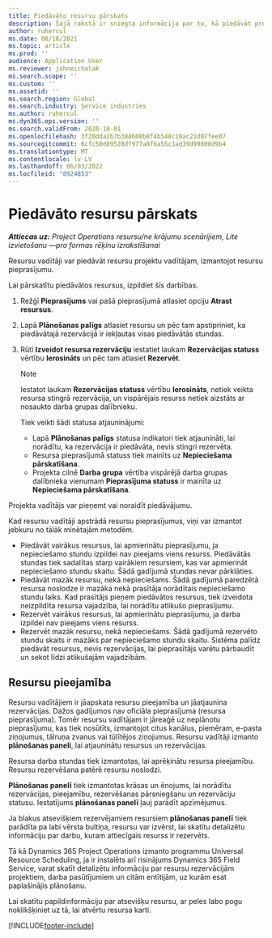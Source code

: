 ```yaml
---
title: Piedāvāto resursu pārskats
description: Šajā rakstā ir sniegta informācija par to, kā piedāvāt projekta resursus.
author: ruhercul
ms.date: 08/18/2021
ms.topic: article
ms.prod: ''
audience: Application User
ms.reviewer: johnmichalak
ms.search.scope: ''
ms.custom: ''
ms.assetid: ''
ms.search.region: Global
ms.search.industry: Service industries
ms.author: ruhercul
ms.dyn365.ops.version: ''
ms.search.validFrom: 2020-10-01
ms.openlocfilehash: 3f20dda2b7b384608b8f4b548c18ac21d07fee07
ms.sourcegitcommit: 6cfc50d89528df977a8f6a55c1ad39d99800d9b4
ms.translationtype: MT
ms.contentlocale: lv-LV
ms.lasthandoff: 06/03/2022
ms.locfileid: "8924853"
---
```

# <a name="review-proposed-resources"></a>Piedāvāto resursu pārskats

_**Attiecas uz:** Project Operations resursu/ne krājumu scenārijiem, Lite izvietošanu —pro formas rēķinu izrakstīšanai_

Resursu vadītāji var piedāvāt resursu projektu vadītājam, izmantojot resursu pieprasījumu.

Lai pārskatītu piedāvātos resursus, izpildiet šīs darbības.

1. Režģī **Pieprasījums** vai pašā pieprasījumā atlasiet opciju **Atrast resursus**.
2. Lapā **Plānošanas palīgs** atlasiet resursu un pēc tam apstipriniet, ka piedāvātajā rezervācijā ir iekļautas visas piedāvātās stundas.
3. Rūtī **Izveidot resursa rezervāciju** iestatiet laukam **Rezervācijas statuss** vērtību **Ierosināts** un pēc tam atlasiet **Rezervēt**.

    > [!NOTE]
    > Iestatot laukam **Rezervācijas statuss** vērtību **Ierosināts**, netiek veikta resursa stingrā rezervācija, un vispārējais resurss netiek aizstāts ar nosaukto darba grupas dalībnieku.

    Tiek veikti šādi statusa atjauninājumi:

    - Lapā **Plānošanas palīgs** statusa indikatori tiek atjaunināti, lai norādītu, ka rezervācija ir piedāvāta, nevis stingri rezervēta.
    - Resursa pieprasījumā statuss tiek mainīts uz **Nepieciešama pārskatīšana**.
    - Projekta cilnē **Darba grupa** vērtība vispārējā darba grupas dalībnieka vienumam **Pieprasījuma statuss** ir mainīta uz **Nepieciešama pārskatīšana**.

Projekta vadītājs var pieņemt vai noraidīt piedāvājumu.

Kad resursu vadītāji apstrādā resursu pieprasījumus, viņi var izmantot jebkuru no tālāk minētajām metodēm.

- Piedāvāt vairākus resursus, lai apmierinātu pieprasījumu, ja nepieciešamo stundu izpildei nav pieejams viens resurss. Piedāvātās stundas tiek sadalītas starp vairākiem resursiem, kas var apmierināt nepieciešamo stundu skaitu. Šādā gadījumā stundas nevar pārklāties.
- Piedāvāt mazāk resursu, nekā nepieciešams. Šādā gadījumā paredzētā resursa noslodze ir mazāka nekā prasītāja norādītais nepieciešamo stundu laiks. Kad prasītājs pieņem piedāvātos resursus, tiek izveidota neizpildīta resursa vajadzība, lai norādītu atlikušo pieprasījumu.
- Rezervēt vairākus resursus, lai apmierinātu pieprasījumu, ja darba izpildei nav pieejams viens resurss.
- Rezervēt mazāk resursu, nekā nepieciešams. Šādā gadījumā rezervēto stundu skaits ir mazāks par nepieciešamo stundu skaitu. Sistēma palīdz piedāvāt resursus, nevis rezervācijas, lai pieprasītājs varētu pārbaudīt un sekot līdzi atlikušajām vajadzībām.

## <a name="resource-availability"></a>Resursu pieejamība

Resursu vadītājiem ir jāapskata resursu pieejamība un jāatjaunina rezervācijas. Dažos gadījumos nav oficiāla pieprasījuma (resursa pieprasījuma). Tomēr resursu vadītājam ir jāreaģē uz neplānotu pieprasījumu, kas tiek nosūtīts, izmantojot citus kanālus, piemēram, e-pasta ziņojumus, tālruņa zvanus vai tūlītējos ziņojumus. Resursu vadītāji izmanto **plānošanas paneli**, lai atjauninātu resursus un rezervācijas.

Resursa darba stundas tiek izmantotas, lai aprēķinātu resursa pieejamību. Resursu rezervēšana patērē resursu noslodzi.

**Plānošanas panelī** tiek izmantotas krāsas un ēnojums, lai norādītu rezervācijas, pieejamību, rezervēšanas pārsniegšanu un rezervāciju statusu. Iestatījums **plānošanas panelī** ļauj parādīt apzīmējumus.

Ja blakus atsevišķiem rezervējamiem resursiem **plānošanas panelī** tiek parādīta pa labi vērsta bultiņa, resursu var izvērst, lai skatītu detalizētu informāciju par darbu, kuram attiecīgais resurss ir rezervēts.

Tā kā Dynamics 365 Project Operations izmanto programmu Universal Resource Scheduling, ja ir instalēts arī risinājums Dynamics 365 Field Service, varat skatīt detalizētu informāciju par resursu rezervācijām projektiem, darba pasūtījumiem un citām entītijām, uz kurām esat paplašinājis plānošanu.

Lai skatītu papildinformāciju par atsevišķu resursu, ar peles labo pogu noklikšķiniet uz tā, lai atvērtu resursa karti.



[!INCLUDE[footer-include](../includes/footer-banner.md)]
